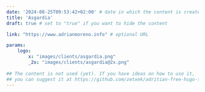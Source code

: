 ```yaml
---
date: '2024-08-25T09:53:42+02:00' # date in which the content is created - defaults to "today"
title: 'Asgardia'
draft: true # set to "true" if you want to hide the content 

link: "https://www.adrianmoreno.info" # optional URL

params:
    logo:
        x: "images/clients/asgardia.png"
        _2x: "images/clients/asgardia@2x.png"
        
## The content is not used (yet). If you have ideas on how to use it, 
## you can suggest it at https://github.com/zetxek/adritian-free-hugo-theme/discussions 
---
```

